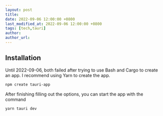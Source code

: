 ```yaml
---
layout: post
title:
date: 2022-09-06 12:00:00 +0800
last_modified_at: 2022-09-06 12:00:00 +0800
tags: [tech,tauri]
author:
author_url:
---
```


## Installation

Until 2022-09-06, both failed after trying to use Bash and Cargo to create an app. I recommend using Yarn to create the app.

```bash
npm create tauri-app
```

After finishing filling out the options, you can start the app with the command

```bash
yarn tauri dev
```

